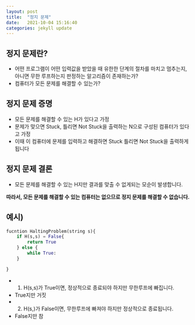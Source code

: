 ```yaml
---
layout: post
title:  "정지 문제"
date:   2021-10-04 15:16:40
categories: jekyll update
---
```



## 정지 문제란?
- 어떤 프로그램이 어떤 입력값을 받았을 때 유한한 단계의 절차를 마치고 멈추는지, 아니면 무한 루프하는지 판정하는 알고리즘이 존재하는가?
- 컴퓨터가 모든 문제를 해결할 수 있는가?

## 정지 문제 증명
- 모든 문제를 해결할 수 있는 H가 있다고 가정
- 문제가 맞으면 Stuck, 틀리면 Not Stuck을 출력하는 N으로 구성된 컴퓨터가 있다고 가정
- 이때 이 컴퓨터에 문제를 입력하고 해결하면 Stuck 틀리면 Not Stuck을 출력하게 됩니다

## 정지 문제 결론
- 모든 문제를 해결할 수 있는 H지만 결과를 맞출 수 없게되는 모순이 발생합니다.

**따라서, 모든 문제를 해결할 수 있는 컴퓨터는 없으므로 정지 문제를 해결할 수 없습니다.**

## 예시)


```python
fucntion HaltingProblem(string s){
    if H(s,s) = False{
        return True
    } else {
        while True:
    }

}
```

- 1. H(s,s)가 True이면, 정상적으로 종료되야 하지만 무한루프에 빠집니다.
- True지만 거짓
- 2. H(s,)가 False이면, 무한루프에 빠져야 하지만 정상적으로 종료됩니다.
- False지만 참
